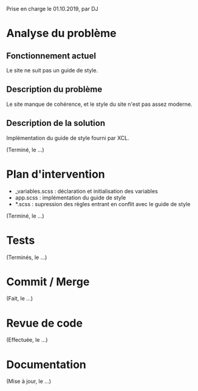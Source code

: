 Prise en charge le 01.10.2019, par DJ

# Analyse du problème

## Fonctionnement actuel

Le site ne suit pas un guide de style.

## Description du problème

Le site manque de cohérence, et le style du site n'est pas assez moderne.

## Description de la solution

Implémentation du guide de style fourni par XCL.

(Terminé, le ...)

# Plan d'intervention

* _variables.scss : déclaration et initialisation des variables
* app.scss : implémentation du guide de style
* *.scss : supression des règles entrant en conflit avec le guide de style

(Terminé, le ...)

# Tests

(Terminés, le ...)

# Commit / Merge

(Fait, le ...)

# Revue de code

(Effectuée, le ...)

# Documentation

(Mise à jour, le ...)